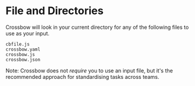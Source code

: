 # File and Directories

Crossbow will look in your current directory for any of
the following files to use as your input.

```
cbfile.js
crossbow.yaml
crossbow.js
crossbow.json
```

Note: Crossbow does not *require* you to use an input file,
but it's the recommended approach for standardising tasks
across teams.
